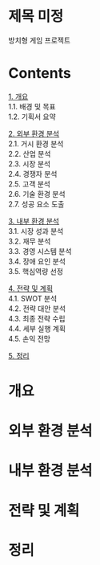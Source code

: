# 제목 미정
방치형 게임 프로젝트

# Contents
[1. 개요](#개요)          
1.1. 배경 및 목표           
1.2. 기획서 요약                 

[2. 외부 환경 분석](#외부_환경_분석)              
2.1. 거시 환경 분석              
2.2. 산업 분석            
2.3. 시장 분석               
2.4. 경쟁자 분석             
2.5. 고객 분석            
2.6. 기술 환경 분석                
2.7. 성공 요소 도출                 

[3. 내부 환경 분석](#내부_환경_분석)             
3.1. 시장 성과 분석            
3.2. 재무 분석       
3.3. 경영 시스템 분석       
3.4. 장애 요인 분석               
3.5. 핵심역량 선정                 

[4. 전략 및 계획](#전략_및_계획)               
4.1. SWOT 분석             
4.2. 전략 대안 분석                            
4.3. 최종 전략 수립      
4.4. 세부 실행 계획               
4.5. 손익 전망               

[5. 정리](#정리)              

# 개요

# 외부 환경 분석

# 내부 환경 분석

# 전략 및 계획

# 정리


